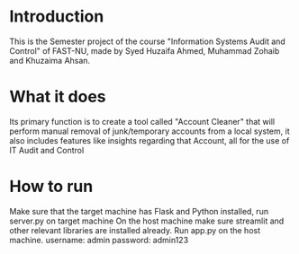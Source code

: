 # Introduction

This is the Semester project of the course "Information Systems Audit and Control" of FAST-NU, made by
Syed Huzaifa Ahmed, Muhammad Zohaib and Khuzaima Ahsan.

# What it does

Its primary function is to create a tool called "Account Cleaner" that will perform manual removal of junk/temporary accounts from a local system,
it also includes features like insights regarding that Account, all for the use of IT Audit and Control

# How to run

Make sure that the target machine has Flask and Python installed, run server.py on target machine
On the host machine make sure streamlit and other relevant libraries are installed already.
Run app.py on the host machine.
username: admin
password: admin123

